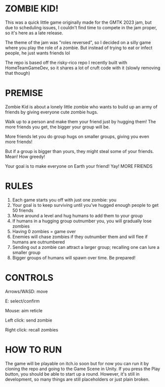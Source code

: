 # ZOMBIE KID!
This was a quick little game originally made for the GMTK 2023 jam, but due to scheduling issues, I couldn't find time to compete in the jam proper, so it's here as a late release. 

The theme of the jam was "roles reversed", so I decided on a silly game where you play the role of a zombie. But instead of trying to eat or infect people, he just wants friends lol

The repo is based off the risky-rico repo I recently built with HomeTeamGameDev, so it shares a lot of cruft code with it (slowly removing that though)

# PREMISE
Zombie Kid is about a lonely little zombie who wants to build up an army of friends by giving everyone cute zombie hugs. 

Walk up to a person and make them your friend just by hugging them! The more friends you get, the bigger your group will be. 

More friends let you do group hugs on smaller groups, giving you even more friends! 

But if a group is bigger than yours, they might steal some of your friends. Mean! How greedy! 

Your goal is to make everyone on Earth your friend! Yay! MORE FRIENDS

# RULES
1. Each game starts you off with just one zombie: you
2. Your goal is to keep surviving until you’ve hugged enough people to get 50 friends
3. Move around a level and hug humans to add them to your group
4. If humans in a hugging group outnumber you, you will gradually lose zombies
5. Having 0 zombies = game over
6. Enemies will chase zombies if they outnumber them and will flee if humans are outnumbered
7. Sending out a zombie can attract a larger group; recalling one can lure a smaller group
8. Bigger groups of humans will spawn over time. Be prepared!

# CONTROLS
Arrows/WASD: move

E: select/confirm

Mouse: aim reticle

Left click: send zombie

Right click: recall zombies

# HOW TO RUN
The game will be playable on itch.io soon but for now you can run it by cloning the repo and going to the Game Scene in Unity. If you press the Play button, you should be able to start up a round. However, it's still in development, so many things are still placeholders or just plain broken.